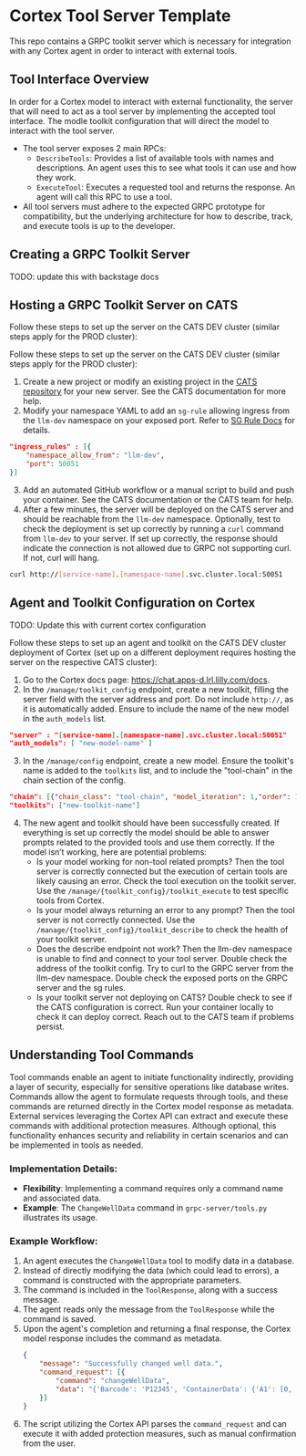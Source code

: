 # Cortex Tool Server Template

This repo contains a GRPC toolkit server which is necessary for integration with any Cortex agent in order to interact with external tools.

## Tool Interface Overview

In order for a Cortex model to interact with external functionality, the server that will need to act as a tool server by implementing the accepted tool interface. The modle toolkit configuration that will direct the model to interact with the tool server.
- The tool server exposes 2 main RPCs:
  -	`DescribeTools`: Provides a list of available tools with names and descriptions. An agent uses this to see what tools it can use and how they work.
  -	`ExecuteTool`: Executes a requested tool and returns the response. An agent will call this RPC to use a tool.
- All tool servers must adhere to the expected GRPC prototype for compatibility, but the underlying architecture for how to describe, track, and execute tools is up to the developer.

## Creating a GRPC Toolkit Server

TODO: update this with backstage docs

## Hosting a GRPC Toolkit Server on CATS

Follow these steps to set up the server on the CATS DEV cluster (similar steps apply for the PROD cluster):

Follow these steps to set up the server on the CATS DEV cluster (similar steps apply for the PROD cluster):
1. Create a new project or modify an existing project in the [CATS repository]( https://github.com/EliLillyCo/LRL_light_k8s_infra_apps_test/tree/main) for your new server. See the CATS documentation for more help.
2. Modify your namespace YAML to add an `sg-rule` allowing ingress from the `llm-dev` namespace on your exposed port. Refer to [SG Rule Docs]( https://github.com/EliLillyCo/LRL_light_k8s_infra_apps/blob/main/examples/sg-rule.md) for details.
```json
"ingress_rules" : [{
	"namespace_allow_from": "llm-dev",
	"port": 50051
}]
```
3. Add an automated GitHub workflow or a manual script to build and push your container. See the CATS documentation or the CATS team for help.
4. After a few minutes, the server will be deployed on the CATS server and should be reachable from the `llm-dev` namespace. Optionally, test to check the deployment is set up correctly by running a `curl` command from `llm-dev` to your server. If set up correctly, the response should indicate the connection is not allowed due to GRPC not supporting curl. If not, curl will hang.
```bash
curl http://[service-name].[namespace-name].svc.cluster.local:50051
```

## Agent and Toolkit Configuration on Cortex

TODO: Update this with current cortex configuration

Follow these steps to set up an agent and toolkit on the CATS DEV cluster deployment of Cortex (set up on a different deployment requires hosting the server on the respective CATS cluster):

1. Go to the Cortex docs page: <https://chat.apps-d.lrl.lilly.com/docs>.
2. In the `/manage/toolkit_config` endpoint, create a new toolkit, filling the server field with the server address and port. Do not include `http://`, as it is automatically added. Ensure to include the name of the new model in the `auth_models` list.
```json
"server" : "[service-name].[namespace-name].svc.cluster.local:50051"
"auth_models": [ "new-model-name" ]
```
3. In the `/manage/config` endpoint, create a new model. Ensure the toolkit's name is added to the `toolkits` list, and to include the "tool-chain" in the chain section of the config.
```json
"chain": [{"chain_class": "tool-chain", "model_iteration": 1,"order": 1}],
"toolkits": ["new-toolkit-name"]
```
4. The new agent and toolkit should have been successfully created. If everything is set up correctly the model should be able to answer prompts related to the provided tools and use them correctly. If the model isn’t working, here are potential problems:
   - Is your model working for non-tool related prompts? Then the tool server is correctly connected but the execution of certain tools are likely causing an error. Check the tool execution on the toolkit server. Use the `/manage/{toolkit_config}/toolkit_execute` to test specific tools from Cortex.
   - Is your model always returning an error to any prompt? Then the tool server is not correctly connected. Use the `/manage/{toolkit_config}/toolkit_describe` to check the health of your toolkit server.
   - Does the describe endpoint not work? Then the llm-dev namespace is unable to find and connect to your tool server. Double check the address of the toolkit config. Try to curl to the GRPC server from the llm-dev namespace. Double check the exposed ports on the GRPC server and the sg rules.
   - Is your toolkit server not deploying on CATS? Double check to see if the CATS configuration is correct. Run your container locally to check it can deploy correct. Reach out to the CATS team if problems persist.
  
## Understanding Tool Commands

Tool commands enable an agent to initiate functionality indirectly, providing a layer of security, especially for sensitive operations like database writes. Commands allow the agent to formulate requests through tools, and these commands are returned directly in the Cortex model response as metadata. External services leveraging the Cortex API can extract and execute these commands with additional protection measures. Although optional, this functionality enhances security and reliability in certain scenarios and can be implemented in tools as needed.

### Implementation Details:

- **Flexibility**: Implementing a command requires only a command name and associated data.
- **Example**: The `ChangeWellData` command in `grpc-server/tools.py` illustrates its usage.

### Example Workflow:

1. An agent executes the `ChangeWellData` tool to modify data in a database.
2. Instead of directly modifying the data (which could lead to errors), a command is constructed with the appropriate parameters.
3. The command is included in the `ToolResponse`, along with a success message.
4. The agent reads only the message from the `ToolResponse` while the command is saved.
5. Upon the agent's completion and returning a final response, the Cortex model response includes the command as metadata.
   ```json
   {
	   "message": "Successfully changed well data.",
	   "command_request": [{
		   "command": "changeWellData",
		   "data": "{'Barcode': 'P12345', 'ContainerData': {'A1': [0, null]}}"
	   }]
   }
   ```
6. The script utilizing the Cortex API parses the `command_request` and can execute it with added protection measures, such as manual confirmation from the user.
